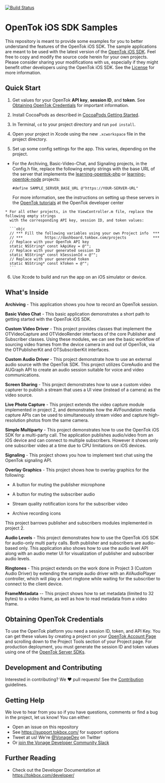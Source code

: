 [![Build Status](https://travis-ci.org/opentok/opentok-ios-sdk-samples.svg?branch=develop)](https://travis-ci.org/opentok/opentok-ios-sdk-samples)

OpenTok iOS SDK Samples
=======================

This repository is meant to provide some examples for you to better understand
the features of the OpenTok iOS SDK. The sample applications are meant to be
used with the latest version of the
[OpenTok iOS SDK](https://tokbox.com/developer/sdks/ios/). Feel free to copy and
modify the source code herein for your own projects. Please consider sharing
your modifications with us, especially if they might benefit other developers
using the OpenTok iOS SDK. See the [License](LICENSE) for more information.

Quick Start
-----------

 1. Get values for your OpenTok **API key**, **session ID**, and **token**.
    See [Obtaining OpenTok Credentials](#obtaining-opentok-credentials)
    for important information.
 
 2. Install CocoaPods as described in [CocoaPods Getting Started](https://guides.cocoapods.org/using/getting-started.html#getting-started).
 
 3. In Terminal, `cd` to your project directory and run `pod install`.
 
 4. Open your project in Xcode using the new `.xcworkspace` file in the project directory.
 
 5. Set up some config settings for the app. This varies, depending on the project.
 
   * For the Archiving, Basic-Video-Chat, and Signaling projects, in the Config.h file,
     replace the following empty strings with the base URL of the server that implements the
     [learning-opentok-php](https://github.com/opentok/learning-opentok-php) or [learning-opentok-node](https://github.com/opentok/learning-opentok-node) projects:
 
     ```objc
     #define SAMPLE_SERVER_BASE_URL @"https://YOUR-SERVER-URL"
     ```

     For more information, see the instructions on setting up these servers in the
     [OpenTok tutorials](https://tokbox.com/developer/tutorials/ios/basic-video-chat/#server)
     at the OpenTok developer center

    * For all other projects, in the ViewController.m file, replace the following empty strings
      with the corresponding API key, session ID, and token values:
    
      ```objc
      // *** Fill the following variables using your own Project info  ***
      // ***          https://dashboard.tokbox.com/projects            ***
      // Replace with your OpenTok API key
      static NSString* const kApiKey = @"";
      // Replace with your generated session ID
      static NSString* const kSessionId = @"";
      // Replace with your generated token
      static NSString* const kToken = @"";
  	  ```
    
 6. Use Xcode to build and run the app on an iOS simulator or device.

What's Inside
-------------

**Archiving** - This application shows you how to record an OpenTok session.

**Basic Video Chat** - This basic application demonstrates a short path to 
getting started with the OpenTok iOS SDK.

**Custom Video Driver** - This project provides classes that implement
the OTVideoCapture and OTVideoRender interfaces of the core Publisher and
Subscriber classes. Using these modules, we can see the basic workflow of
sourcing video frames from the device camera in and out of OpenTok, via the
OTPublisherKit and OTSubscriberKit interfaces.

**Custom Audio Driver** - This project demonstrate how to use an external
audio source with the OpenTok SDK. This project utilizes CoreAudio and the
AUGraph API to create an audio session suitable for voice and video
communications.

**Screen Sharing** - This project demonstrates how to use a custom video
capturer to publish a stream that uses a UI view (instead of a camera) as
the video source.

**Live Photo Capture** - This project extends the video capture module 
implemented in project 2, and demonstrates how the AVFoundation media 
capture APIs can be used to simultaneously stream video and capture 
high-resolution photos from the same camera.

**Simple Multiparty** - This project demonstrates how to use the OpenTok iOS
SDK for a multi-party call. The application publishes audio/video from an
iOS device and can connect to multiple subscribers. However it shows only
one subscriber video at a time due to CPU limitations on iOS devices.

**Signaling** - This project shows you how to implement text chat using
the OpenTok signaling API.

**Overlay Graphics** - This project shows how to overlay graphics for the following:

* A button for muting the publisher microphone

* A button for muting the subscriber audio

* Stream quality notification icons for the subscriber video

* Archive recording icons

This project barrows publisher and subscribers modules implemented in 
project 2.

**Audio Levels** - This project demonstrates how to use the OpenTok iOS SDK
for audio-only multi party calls. Both publisher and subscribers are
audio-based only. This application also shows how to use the audio level API
along with an audio meter UI for visualization of publisher and subscriber
audio levels.

**Ringtones** - This project extends on the work done in Project 3
(Custom Audio Driver) by extending the sample audio driver with an
AVAudioPlayer controller, which will play a short ringtone while waiting for
the subscriber to connect to the client device.

**FrameMetadata** -- This project shows how to set metadata (limited to 32 bytes) to a video frame, as well as how to read metadata from a video frame.

## Obtaining OpenTok Credentials

To use the OpenTok platform you need a session ID, token, and API Key.
You can get these values by creating a project on your [OpenTok Account
Page](https://tokbox.com/account/) and scrolling down to the Project Tools
section of your Project page. For production deployment, you must generate the
session ID and token values using one of the [OpenTok Server
SDKs](https://tokbox.com/developer/sdks/server/).

## Development and Contributing

Interested in contributing? We :heart: pull requests! See the 
[Contribution](CONTRIBUTING.md) guidelines.

## Getting Help

We love to hear from you so if you have questions, comments or find a bug in the project, let us know! You can either:

- Open an issue on this repository
- See <https://support.tokbox.com/> for support options
- Tweet at us! We're [@VonageDev](https://twitter.com/VonageDev) on Twitter
- Or [join the Vonage Developer Community Slack](https://developer.nexmo.com/community/slack)

## Further Reading

- Check out the Developer Documentation at <https://tokbox.com/developer/>
